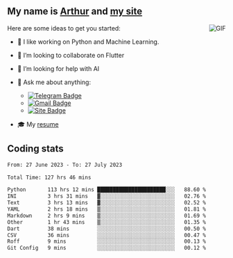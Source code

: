 
## My name is [Arthur](https://www.linkedin.com/in/arthur-novais-201420/) and [my site](https://arthurcn96.github.io/)

<!--
**Arthurcn96/Arthurcn96** is a ✨ _special_ ✨ repository because its `README.md` (this file) appears on your GitHub profile.
-->
<img align="right"  max-width="440" max-height="240" alt="GIF" src="https://raw.githubusercontent.com/Arthurcn96/Arthurcn96/master/helloThere.gif" />

Here are some ideas to get you started:

- 🤖 I like working on Python and Machine Learning.
- 👯 I’m looking to collaborate on Flutter
- 🤔 I’m looking for help with AI
- 💬 Ask me about anything:
    - [![Telegram Badge](https://img.shields.io/badge/-@Arthurcn9-0088cc?style=for-the-badge&logo=Telegram&logoColor=white)](https://t.me/Arthurcn9)
    - [![Gmail Badge](https://img.shields.io/badge/-@Arthurcn9-red?style=for-the-badge&logo=Gmail&logoColor=white)](mailto:Arthurcn96@gmail.com)
    - [![Site Badge](https://img.shields.io/badge/arthurcn96.github.io-informational?style=for-the-badge&logo=internetexplorer)](https://arthurcn96.github.io/)

- 🎓 My [resume](https://github.com/Arthurcn96/resume/blob/master/Resume_PT-BR.pdf)


## Coding stats
<!--START_SECTION:waka-->

```txt
From: 27 June 2023 - To: 27 July 2023

Total Time: 127 hrs 46 mins

Python       113 hrs 12 mins ██████████████████████░░░   88.60 %
INI          3 hrs 31 mins   ▓░░░░░░░░░░░░░░░░░░░░░░░░   02.76 %
Text         3 hrs 13 mins   ▓░░░░░░░░░░░░░░░░░░░░░░░░   02.52 %
YAML         2 hrs 18 mins   ▒░░░░░░░░░░░░░░░░░░░░░░░░   01.81 %
Markdown     2 hrs 9 mins    ▒░░░░░░░░░░░░░░░░░░░░░░░░   01.69 %
Other        1 hr 43 mins    ▒░░░░░░░░░░░░░░░░░░░░░░░░   01.35 %
Dart         38 mins         ░░░░░░░░░░░░░░░░░░░░░░░░░   00.50 %
CSV          36 mins         ░░░░░░░░░░░░░░░░░░░░░░░░░   00.47 %
Roff         9 mins          ░░░░░░░░░░░░░░░░░░░░░░░░░   00.13 %
Git Config   9 mins          ░░░░░░░░░░░░░░░░░░░░░░░░░   00.12 %
```

<!--END_SECTION:waka-->
